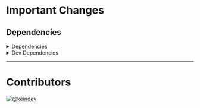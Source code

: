 # Important Changes

## Dependencies

<details>
<summary>Dependencies</summary>

- Changed **[standard-shared-config](https://www.npmjs.com/package/standard-shared-config)** from `^4.0.8` to `^4.0.9`

</details>

<details>
<summary>Dev Dependencies</summary>

- Changed **[@tagproject/base-shared-config](https://www.npmjs.com/package/@tagproject/base-shared-config)** from `^1.4.3` to `^1.4.4`
- Changed **[changelog-guru](https://www.npmjs.com/package/changelog-guru)** from `^4.0.1` to `^4.0.2`
- Changed **[figma-portal](https://www.npmjs.com/package/figma-portal)** from `^0.10.1` to `^0.10.2`

</details>

---

# Contributors

[![@keindev](https://avatars.githubusercontent.com/u/4527292?v=4&s=40)](https://github.com/keindev)

